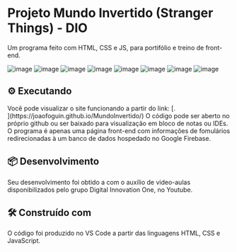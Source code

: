 # Projeto Mundo Invertido (Stranger Things) - DIO

Um programa feito com HTML, CSS e JS, para portifólio e treino de front-end.

![image](https://user-images.githubusercontent.com/62312787/209588051-da99b2a6-bc76-4625-ba42-9cff376649ae.png)
![image](https://user-images.githubusercontent.com/62312787/209588062-16b447c1-32dc-480a-8a86-ce1fc7f8896f.png)
![image](https://user-images.githubusercontent.com/62312787/209588080-e55c96b2-6307-452a-9e4b-788f43a18df7.png)
![image](https://user-images.githubusercontent.com/62312787/209588099-5379655e-402e-4196-98f3-4b58a71aedff.png)
![image](https://user-images.githubusercontent.com/62312787/209588110-4c99c892-d727-424c-884a-02f688504b16.png)
![image](https://user-images.githubusercontent.com/62312787/209588115-948019ee-42ca-4401-a00f-c1138e3b3de7.png)
![image](https://user-images.githubusercontent.com/62312787/209588124-853b952a-38fb-4309-8840-58d4d3641f56.png)
![image](https://user-images.githubusercontent.com/62312787/209588128-76178a00-a718-48b3-b250-ae6b99646bd0.png)

<h2>⚙️ Executando</h2>
Você pode visualizar o site funcionando a partir do link: [.<br>](https://joaofoguin.github.io/MundoInvertido/)
O código pode ser aberto no próprio github ou ser baixado para visualização em bloco de notas ou IDEs.<br>
O programa é apenas uma página front-end com informações de fomulários redirecionadas à um banco de dados hospedado no Google Firebase.

<h2>📦 Desenvolvimento</h2>
Seu desenvolvimento foi obtido a com o auxílio de video-aulas disponibilizados pelo grupo Digital Innovation One, no Youtube.

<h2>🛠️ Construído com</h2>
O código foi produzido no VS Code a partir das linguagens HTML, CSS e JavaScript.
